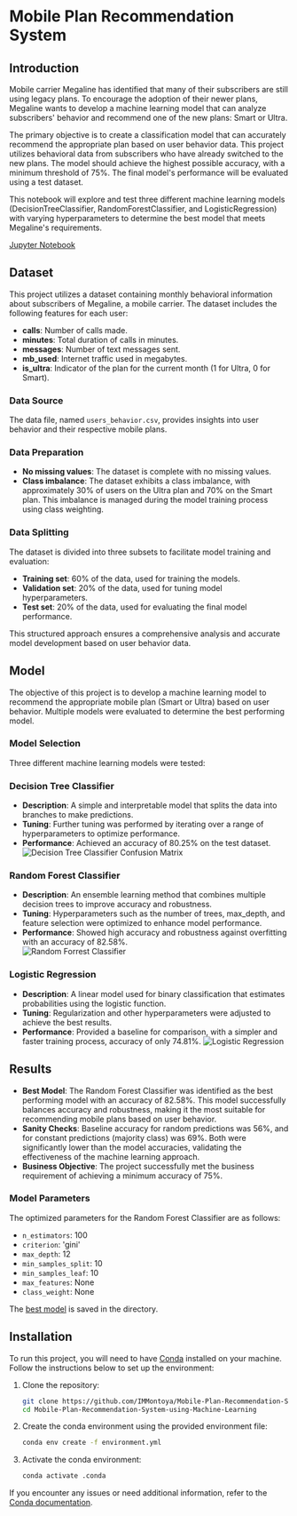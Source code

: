 # Mobile Plan Recommendation System

## Introduction

Mobile carrier Megaline has identified that many of their subscribers are still using legacy plans. To encourage the adoption of their newer plans, Megaline wants to develop a machine learning model that can analyze subscribers' behavior and recommend one of the new plans: Smart or Ultra.

The primary objective is to create a classification model that can accurately recommend the appropriate plan based on user behavior data. This project utilizes behavioral data from subscribers who have already switched to the new plans. The model should achieve the highest possible accuracy, with a minimum threshold of 75%. The final model's performance will be evaluated using a test dataset.

This notebook will explore and test three different machine learning models (DecisionTreeClassifier, RandomForestClassifier, and LogisticRegression) with varying hyperparameters to determine the best model that meets Megaline's requirements.  

[Jupyter Notebook](EDA.ipynb)

## Dataset

This project utilizes a dataset containing monthly behavioral information about subscribers of Megaline, a mobile carrier. The dataset includes the following features for each user:

- **calls**: Number of calls made.
- **minutes**: Total duration of calls in minutes.
- **messages**: Number of text messages sent.
- **mb_used**: Internet traffic used in megabytes.
- **is_ultra**: Indicator of the plan for the current month (1 for Ultra, 0 for Smart).

### Data Source

The data file, named `users_behavior.csv`, provides insights into user behavior and their respective mobile plans.

### Data Preparation

- **No missing values**: The dataset is complete with no missing values.
- **Class imbalance**: The dataset exhibits a class imbalance, with approximately 30% of users on the Ultra plan and 70% on the Smart plan. This imbalance is managed during the model training process using class weighting.

### Data Splitting

The dataset is divided into three subsets to facilitate model training and evaluation:

- **Training set**: 60% of the data, used for training the models.
- **Validation set**: 20% of the data, used for tuning model hyperparameters.
- **Test set**: 20% of the data, used for evaluating the final model performance.

This structured approach ensures a comprehensive analysis and accurate model development based on user behavior data.

## Model

The objective of this project is to develop a machine learning model to recommend the appropriate mobile plan (Smart or Ultra) based on user behavior. Multiple models were evaluated to determine the best performing model.

### Model Selection

Three different machine learning models were tested:

### Decision Tree Classifier

- **Description**: A simple and interpretable model that splits the data into branches to make predictions.
- **Tuning**: Further tuning was performed by iterating over a range of hyperparameters to optimize performance.
- **Performance**: Achieved an accuracy of 80.25% on the test dataset.
![Decision Tree Classifier Confusion Matrix](/images/DecisionTreeClassifier_cm.png)

### Random Forest Classifier

- **Description**: An ensemble learning method that combines multiple decision trees to improve accuracy and robustness.
- **Tuning**: Hyperparameters such as the number of trees, max_depth, and feature selection were optimized to enhance model performance.
- **Performance**: Showed high accuracy and robustness against overfitting with an accuracy of 82.58%.  
![Random Forrest Classifier](/images/RandomForrestRegression.png)

### Logistic Regression

- **Description**: A linear model used for binary classification that estimates probabilities using the logistic function.
- **Tuning**: Regularization and other hyperparameters were adjusted to achieve the best results.
- **Performance**: Provided a baseline for comparison, with a simpler and faster training process, accuracy of only 74.81%.
![Logistic Regression](/images/LogisticRegression.png)

## Results

- **Best Model**: The Random Forest Classifier was identified as the best performing model with an accuracy of 82.58%. This model successfully balances accuracy and robustness, making it the most suitable for recommending mobile plans based on user behavior.
- **Sanity Checks**: Baseline accuracy for random predictions was 56%, and for constant predictions (majority class) was 69%. Both were significantly lower than the model accuracies, validating the effectiveness of the machine learning approach.
- **Business Objective**: The project successfully met the business requirement of achieving a minimum accuracy of 75%.

### Model Parameters

The optimized parameters for the Random Forest Classifier are as follows:

- `n_estimators`: 100
- `criterion`: 'gini'
- `max_depth`: 12
- `min_samples_split`: 10
- `min_samples_leaf`: 10
- `max_features`: None
- `class_weight`: None

The [best model](BestModel.joblib) is saved in the directory.

## Installation

To run this project, you will need to have [Conda](https://docs.conda.io/projects/conda/en/latest/user-guide/install/index.html) installed on your machine. Follow the instructions below to set up the environment:

1. Clone the repository:

    ```bash
    git clone https://github.com/IMMontoya/Mobile-Plan-Recommendation-System-using-Machine-Learning.git
    cd Mobile-Plan-Recommendation-System-using-Machine-Learning
    ```

2. Create the conda environment using the provided environment file:

    ```bash
    conda env create -f environment.yml
    ```

3. Activate the conda environment:

    ```bash
    conda activate .conda
    ```

If you encounter any issues or need additional information, refer to the [Conda documentation](https://docs.conda.io/projects/conda/en/latest/user-guide/tasks/manage-environments.html#creating-an-environment-file-manually).
